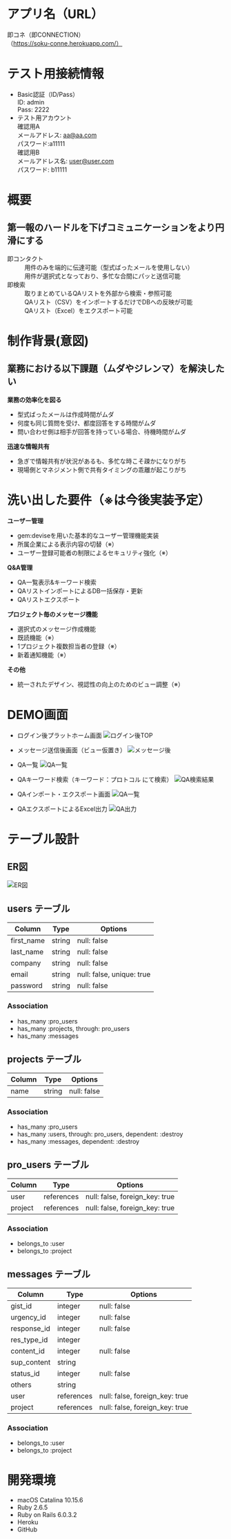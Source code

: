 # アプリ名（URL）
即コネ（即CONNECTION）
<br>（https://soku-conne.herokuapp.com/）

# テスト用接続情報
- Basic認証（ID/Pass）
  <br>ID: admin
  <br>Pass: 2222
- テスト用アカウント
  <br>確認用A
  <br>メールアドレス: aa@aa.com
  <br>パスワード:a11111 
  <br>確認用B
  <br>メールアドレス名: user@user.com
  <br>パスワード: b11111

# 概要
## 第一報のハードルを下げコミュニケーションをより円滑にする
<dl>
  <dt>即コンタクト</dt>
  <dd>用件のみを端的に伝達可能（型式ばったメールを使用しない）</dd>
  <dd>用件が選択式となっており、多忙な合間にパッと送信可能</dd>
  <dt>即検索</dt>
  <dd>取りまとめているQAリストを外部から検索・参照可能</dd>
  <dd>QAリスト（CSV）をインポートするだけでDBへの反映が可能</dd>
  <dd>QAリスト（Excel）をエクスポート可能</dd>
</dl>

# 制作背景(意図)
## 業務における以下課題（ムダやジレンマ）を解決したい
**業務の効率化を図る**
- 型式ばったメールは作成時間がムダ
- 何度も同じ質問を受け、都度回答をする時間がムダ
- 問い合わせ側は相手が回答を持っている場合、待機時間がムダ

**迅速な情報共有**
- 急ぎで情報共有が状況があるも、多忙な時こそ疎かになりがち
- 現場側とマネジメント側で共有タイミングの乖離が起こりがち

# 洗い出した要件（※は今後実装予定）
**ユーザー管理**
- gem:deviseを用いた基本的なユーザー管理機能実装
- 所属企業による表示内容の切替（※）
- ユーザー登録可能者の制限によるセキュリティ強化（※）

**Q&A管理**
- QA一覧表示&キーワード検索
- QAリストインポートによるDB一括保存・更新
- QAリストエクスポート

**プロジェクト毎のメッセージ機能**
- 選択式のメッセージ作成機能
- 既読機能（※）
- 1プロジェクト複数担当者の登録（※）
- 新着通知機能（※）

**その他**
- 統一されたデザイン、視認性の向上のためのビュー調整（※）

# DEMO画面
- ログイン後プラットホーム画面
![ログイン後TOP](app/assets/images/top_after_login.png)

- メッセージ送信後画面（ビュー仮置き）
![メッセージ後](app/assets/images/project_message.png)

- QA一覧
![QA一覧](app/assets/images/QA_index.png)

- QAキーワード検索（キーワード：プロトコル にて検索）
![QA検索結果](app/assets/images/QA_search_results.png)

- QAインポート・エクスポート画面
![QA一覧](app/assets/images/QA_import_export_scr.png)

- QAエクスポートによるExcel出力
![QA出力](app/assets/images/QA_export_result.png)

# テーブル設計

## ER図
![ER図](app/assets/images/soku_conne_ER.png)

## users テーブル

| Column     | Type   | Options                   |
| ---------- | ------ | ------------------------- |
| first_name | string | null: false               |
| last_name  | string | null: false               |
| company    | string | null: false               |
| email      | string | null: false, unique: true |
| password   | string | null: false               |

### Association

- has_many :pro_users
- has_many :projects, through: pro_users
- has_many :messages

## projects テーブル

| Column | Type   | Options     |
| ------ | ------ | ----------- |
| name   | string | null: false |

### Association

- has_many :pro_users
- has_many :users, through: pro_users, dependent: :destroy
- has_many :messages, dependent: :destroy

## pro_users テーブル

| Column  | Type       | Options                        |
| ------- | ---------- | ------------------------------ |
| user    | references | null: false, foreign_key: true |
| project | references | null: false, foreign_key: true |

### Association

- belongs_to :user
- belongs_to :project

## messages テーブル

| Column      | Type       | Options                        |
| ----------- | ---------- | ------------------------------ |
| gist_id     | integer    | null: false                    |
| urgency_id  | integer    | null: false                    |
| response_id | integer    | null: false                    |
| res_type_id | integer    |                                |
| content_id  | integer    | null: false                    |
| sup_content | string     |                                |
| status_id   | integer    | null: false                    |
| others      | string     |                                |
| user        | references | null: false, foreign_key: true |
| project     | references | null: false, foreign_key: true |

### Association

- belongs_to :user
- belongs_to :project

# 開発環境
- macOS Catalina 10.15.6
- Ruby 2.6.5
- Ruby on Rails 6.0.3.2
- Heroku
- GitHub